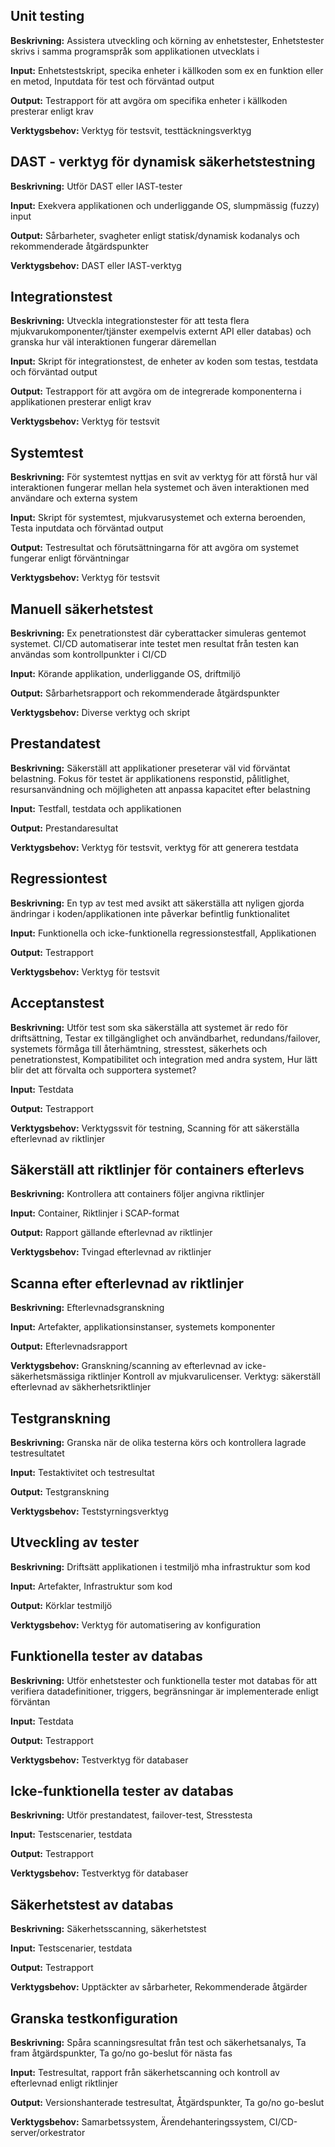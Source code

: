 ## Unit testing
**Beskrivning:**
Assistera utveckling och körning av enhetstester, Enhetstester skrivs i samma programspråk som applikationen utvecklats i

**Input:**
Enhetstestskript, specika enheter i källkoden som ex en funktion eller en metod, Inputdata för test och förväntad output

**Output:**
Testrapport för att avgöra om specifika enheter i källkoden presterar enligt krav 

**Verktygsbehov:**
Verktyg för testsvit, testtäckningsverktyg


## DAST - verktyg för dynamisk säkerhetstestning
**Beskrivning:**
Utför DAST eller IAST-tester

**Input:**
Exekvera applikationen och underliggande OS, slumpmässig (fuzzy) input 

**Output:**
Sårbarheter, svagheter enligt statisk/dynamisk kodanalys och rekommenderade åtgärdspunkter 

**Verktygsbehov:**
DAST eller IAST-verktyg


## Integrationstest
**Beskrivning:**
Utveckla integrationstester för att testa flera mjukvarukomponenter/tjänster exempelvis externt API eller databas) och granska hur väl interaktionen fungerar däremellan

**Input:**
Skript för integrationstest, de enheter av koden som testas, testdata och förväntad output

**Output:**
Testrapport för att avgöra om de integrerade komponenterna i applikationen presterar enligt krav 

**Verktygsbehov:**
Verktyg för testsvit


## Systemtest
**Beskrivning:**
För systemtest nyttjas en svit av verktyg för att förstå hur väl interaktionen fungerar mellan hela systemet och även interaktionen med användare och externa system

**Input:**
Skript för systemtest, mjukvarusystemet och externa beroenden, Testa inputdata och förväntad output 

**Output:**
Testresultat och förutsättningarna för att avgöra om systemet fungerar enligt förväntningar

**Verktygsbehov:**
Verktyg för testsvit  


## Manuell säkerhetstest
**Beskrivning:**
Ex penetrationstest där cyberattacker simuleras gentemot systemet. CI/CD automatiserar inte testet men resultat från testen kan användas som kontrollpunkter i CI/CD

**Input:**
Körande applikation, underliggande OS, driftmiljö

**Output:**
Sårbarhetsrapport och rekommenderade åtgärdspunkter 

**Verktygsbehov:**
Diverse verktyg och skript


## Prestandatest
**Beskrivning:**
Säkerställ att applikationer preseterar väl vid förväntat belastning. Fokus för testet är applikationens responstid, pålitlighet, resursanvändning och möjligheten att anpassa kapacitet efter belastning

**Input:**
Testfall, testdata och applikationen

**Output:**
Prestandaresultat

**Verktygsbehov:**
Verktyg för testsvit, verktyg för att generera testdata


## Regressiontest
**Beskrivning:**
En typ av test med avsikt att säkerställa att nyligen gjorda ändringar i koden/applikationen inte påverkar befintlig funktionalitet

**Input:**
Funktionella och icke-funktionella regressionstestfall, Applikationen

**Output:**
Testrapport

**Verktygsbehov:**
Verktyg för testsvit


## Acceptanstest
**Beskrivning:**
Utför test som ska säkerställa att systemet är redo för driftsättning, Testar ex tillgänglighet och användbarhet, redundans/failover, systemets förmåga till återhämtning, stresstest, säkerhets och penetrationstest, Kompatibilitet och integration med andra system, Hur lätt blir det att förvalta och supportera systemet?

**Input:**
Testdata

**Output:**
Testrapport

**Verktygsbehov:**
Verktygssvit för testning, Scanning för att säkerställa efterlevnad av riktlinjer   


## Säkerställ att riktlinjer för containers efterlevs
**Beskrivning:**
Kontrollera att containers följer angivna riktlinjer

**Input:**
Container, Riktlinjer i SCAP-format

**Output:**
Rapport gällande efterlevnad av riktlinjer

**Verktygsbehov:**
Tvingad efterlevnad av riktlinjer


## Scanna efter efterlevnad av riktlinjer
**Beskrivning:**
Efterlevnadsgranskning

**Input:**
Artefakter, applikationsinstanser, systemets komponenter

**Output:**
Efterlevnadsrapport

**Verktygsbehov:**
Granskning/scanning av efterlevnad av icke-säkerhetsmässiga riktlinjer Kontroll av mjukvarulicenser. Verktyg: säkerställ efterlevnad av säkherhetsriktlinjer


## Testgranskning
**Beskrivning:**
Granska när de olika testerna körs och kontrollera lagrade testresultatet

**Input:**
Testaktivitet och testresultat

**Output:**
Testgranskning

**Verktygsbehov:**
Teststyrningsverktyg


## Utveckling av tester
**Beskrivning:**
Driftsätt applikationen i testmiljö mha infrastruktur som kod

**Input:**
Artefakter, Infrastruktur som kod

**Output:**
Körklar testmiljö

**Verktygsbehov:**
Verktyg för automatisering av konfiguration


## Funktionella tester av databas
**Beskrivning:**
Utför enhetstester och funktionella tester mot databas för att verifiera datadefinitioner, triggers, begränsningar är implementerade enligt förväntan

**Input:**
Testdata

**Output:**
Testrapport

**Verktygsbehov:**
Testverktyg för databaser

## Icke-funktionella tester av databas
**Beskrivning:**
Utför prestandatest, failover-test, Stresstesta

**Input:**
Testscenarier, testdata

**Output:**
Testrapport

**Verktygsbehov:**
Testverktyg för databaser

## Säkerhetstest av databas
**Beskrivning:**
Säkerhetsscanning, säkerhetstest

**Input:**
Testscenarier, testdata

**Output:**
Testrapport

**Verktygsbehov:**
Upptäckter av sårbarheter, Rekommenderade åtgärder

## Granska testkonfiguration
**Beskrivning:**
Spåra scanningsresultat från test och säkerhetsanalys, Ta fram åtgärdspunkter, Ta go/no go-beslut för nästa fas

**Input:**
Testresultat, rapport från säkerhetscanning och kontroll av efterlevnad enligt riktlinjer 

**Output:**
Versionshanterade testresultat, Åtgärdspunkter, Ta go/no go-beslut

**Verktygsbehov:**
Samarbetssystem, Ärendehanteringssystem, CI/CD-server/orkestrator